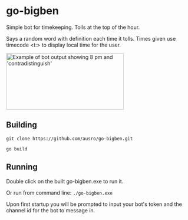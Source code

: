 # go-bigben
Simple bot for timekeeping. Tolls at the top of the hour.

Says a random word with definition each time it tolls.
Times given use timecode <t:> to display local time for the user.

<img width="319" height="153" alt="Example of bot output showing 8 pm and 'contradistinguish'" src="https://github.com/user-attachments/assets/a5f6c7e0-e843-4b9e-bb5f-641b01bafef8" />

## Building
`git clone https://github.com/ausro/go-bigben.git`

`go build`

## Running
Double click on the built go-bigben.exe to run it.

Or run from command line:
`./go-bigben.exe`

Upon first startup you will be prompted to input your bot's token and the channel id for the bot to message in.
